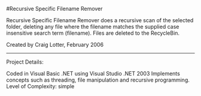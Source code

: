 #Recursive Specific Filename Remover

Recursive Specific Filename Remover does a recursive scan of the selected folder, deleting any file where the filename matches the supplied case insensitive search term (filename). Files are deleted to the RecycleBin.

Created by Craig Lotter, February 2006

*********************************

Project Details:

Coded in Visual Basic .NET using Visual Studio .NET 2003
Implements concepts such as threading, file manipulation and recursive programming.
Level of Complexity: simple
